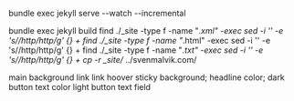 bundle exec jekyll serve --watch --incremental

bundle exec jekyll build
find ./_site -type f -name "*.xml" -exec sed -i '' -e 's/\/http/http/g' {} +
find ./_site -type f -name "*.html" -exec sed -i '' -e 's/\/http/http/g' {} +
find ./_site -type f -name "*.txt" -exec sed -i '' -e 's/\/http/http/g' {} +
cp -r _site/* ../svenmalvik.com/



main background
link
link hoover
sticky background; headline color; dark button
text color
light button
text field


